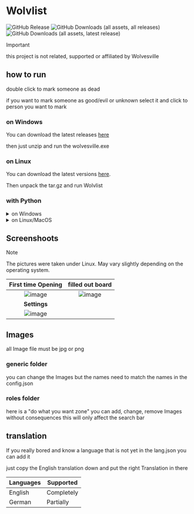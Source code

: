 # Wolvlist

![GitHub Release](https://img.shields.io/github/v/release/platzhalten/wolvlist?display_name=release)
![GitHub Downloads (all assets, all releases)](https://img.shields.io/github/downloads/platzhalten/wolvlist/total)
![GitHub Downloads (all assets, latest release)](https://img.shields.io/github/downloads/platzhalten/wolvlist/latest/total)

> [!Important]
> this project is not related, supported or affiliated by Wolvesville


## how to run 

double click to mark someone as dead

if you want to mark someone as good/evil or unknown select it and click to person you want to mark

### on Windows
You can download the latest releases [here](https://github.com/Platzhalten/Wolvesville_list/releases/latest) 

then just unzip and run the wolvesville.exe

### on Linux

You can download the latest versions [here](https://github.com/Platzhalten/Wolvesville_list/releases/latest).

Then unpack the tar.gz and run Wolvlist

### with Python
<details>
  
  <summary>on Windows</summary>
  
  1. Download [Python](https://www.python.org/)
  2. Download FreeSimpleGUI with the command `py -m pip install freesimplegui`
  3. (optional) For some features you may also need request

      Install it with: `py -m pip install request`

  4. run the main.py file

</details>

<details>
  
  <summary>on Linux/MacOS</summary>
  
  1. Download [Python](https://www.python.org/)
  2. Download FreeSimpleGUI with the command `python3 -m pip install freesimplegui`
  3. You may also need to install tkinter with your package manager
  4. (optional) For some features you may also need request

      Install it with: `python3 -m pip install request`
  
  5. run the main.py file

</details>


## Screenshoots
> [!Note]
> The pictures were taken under Linux.
> May vary slightly depending on the operating system.

|                                               First time Opening                                               |                                               filled out board                                               |
|:--------------------------------------------------------------------------------------------------------------:|:------------------------------------------------------------------------------------------------------------:|
| ![image](https://github.com/user-attachments/assets/282260bd-5e91-4790-b4de-b12adf6f54cb "First time Opening") | ![image](https://github.com/user-attachments/assets/396e7b9b-8c37-448f-8b9f-7d0def1143ce "filled out board") |
|                                                  **Settings**                                                  |
|           ![image](https://github.com/user-attachments/assets/3cd9e711-ac17-441c-95af-e28a3ab8c7bc)            |



## Images

all Image file must be jpg or png

### generic folder
you can change the Images but the names need to match the names in the config.json

### roles folder
here is a "do what you want zone" you can add, change, remove Images without consequences this will only affect the search bar

## translation
If you really bored and know a language that is not yet in the lang.json you can add it

just copy the English translation down and put the right Translation in there

| Languages | Supported  |
|-----------|------------|
| English   | Completely |
| German    | Partially  |
